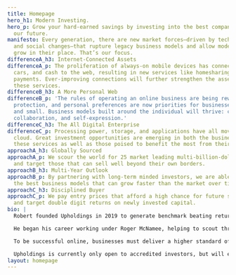 ```yaml
---
title: Homepage
hero_h1: Modern Investing.
hero_p: Grow your hard-earned savings by investing into the best companies building
  our future.
manifesto: Every generation, there are new market forces—driven by technology, regulatory,
  and social changes—that rupture legacy business models and allow modern ones to
  grow in their place. That’s our focus.
differenceA_h3: Internet-Connected Assets
differenceA_p: The proliferation of always-on mobile devices has connected our houses,
  cars, and cash to the web, resulting in new services like homesharing and digital
  payments. Ever-improving connections will further strengthen the assets underlying
  these services.
differenceB_h3: A More Personal Web
differenceB_p: 'The rules of operating an online business are being rewritten. Privacy,
  protection, and personal preferences are now priorities for businesses both big
  and small. Business models built around the individual will thrive: curated experiences,
  collaboration, and self-expression.'
differenceC_h3: The All Digital Enterprise
differenceC_p: Processing power, storage, and applications have all moved into the
  cloud. Great investment opportunities are emerging in both the businesses providing
  these services as well as those poised to benefit the most from their use.
approachA_h3: Globally Sourced
approachA_p: We scour the world for 25 market leading multi-billion-dollar companies,
  and target those that can sell well beyond their own borders.
approachB_h3: Multi-Year Outlook
approachB_p: By partnering with long-term minded investors, we are able to select
  the best business models that can grow faster than the market over time.
approachC_h3: Disciplined Buyer
approachC_p: We pay entry prices that afford a high chance for future share appreciation,
  and target double digit returns on newly invested capital.
bio: |
  Robert founded Upholdings in 2019 to generate benchmark beating returns for the next generation of investors.

  He began his career working under Roger McNamee, helping to scout through new opportunities created by the early rise of the internet. He then joined Everlane to help grow an online-first retailer into an internationally recognized brand.

  To be successful online, businesses must deliver a higher standard of transparency, quality, and price. Upholdings was borne out of the opportunity to do exactly that with investing.

  Upholdings is currently only open to accredited investors, but will eventually be accessible via a tax- and fee-efficient ETF.
layout: homepage
---
```


